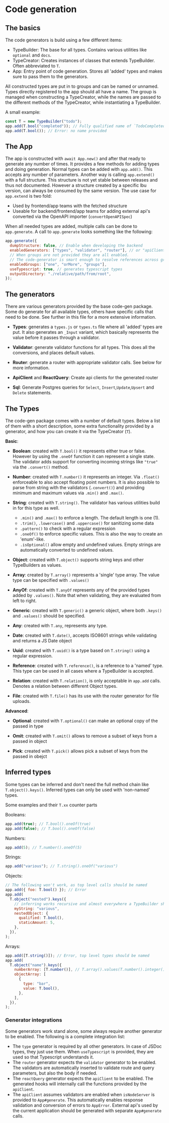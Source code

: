 # Code generation

## The basics

The code generators is build using a few different items:

- TypeBuilder: The base for all types. Contains various utilities like
  `optional` and `docs`.
- TypeCreator: Creates instances of classes that extends TypeBuilder. Often
  abbreviated to `T`.
- App: Entry point of code generation. Stores all 'added' types and makes sure
  to pass them to the generators.

All constructed types are put in to groups and can be named or unnamed. Types
directly registered to the app should all have a name. The group is managed when
constructing a TypeCreator, while the names are passed to the different methods
of the TypeCreator, while instantiating a TypeBuilder.

A small example:

```javascript
const T = new TypeBuilder("todo");
app.add(T.bool("completed")); // Fully qualified name of `TodoCompleted`
app.add(T.bool()); // Error: no name provided
```

## The App

The app is constructed with `await App.new()` and after that ready to generate
any number of times. It provides a few methods for adding types and doing
generation. Normal types can be added with `app.add()`. This accepts any number
of parameters. Another way is calling `app.extend()` with a full structure. This
structure is not yet stable between releases and thus not documented. However a
structure created by a specific lbu version, can always be consumed by the same
version. The use case for `app.extend` is two fold:

- Used by frontend/app teams with the fetched structure
- Useable for backend/frontend/app teams for adding external api's converted via
  the OpenAPI importer (`convertOpenAPISpec`)

When all needed types are added, multiple calls can be done to `app.generate`. A
call to `app.generate` looks something like the following:

```javascript
app.generate({
  dumpStructure: false, // Enable when developing the backend
  enabledGenerators: ["types", "validator", "router"], // or "apiClient", "reactQuery", "sql"
  // When groups are not provided they are all enabled.
  // The code-generator is smart enough to resolve references across groups
  enabledGroups: ["one", "orMore", "groups"],
  useTypescript: true, // generates typescript types
  outputDirectory: "./relative/path/from/root",
});
```

## The generators

There are various generators provided by the base code-gen package. Some do
generate for all available types, others have specific calls that need to be
done. See further in this file for a more extensive information.

- **Types**: generates a `types.js` or `types.ts` file where all 'added' types
  are put. It also generates an `_Input` variant, which basically represents the
  value before it passes through a validator.

- **Validator**: generate validator functions for all types. This does all the
  conversions, and places default values.

- **Router**: generate a router with appropriate validator calls. See below for
  more information.

- **ApiClient** and **ReactQuery**: Create api clients for the generated router

- **Sql**: Generate Postgres queries for `Select`, `Insert`,`Update`,`Upsert`
  and `Delete` statements.

## The Types

The code-gen package comes with a number of default types. Below a list of them
with a short description, some extra functionality provided by a generator, and
how you can create it via the TypeCreator (`T`).

**Basic**:

- **Boolean**: created with `T.bool()` it represents either true or false.
  However by using the `.oneOf` function it can represent a single state. The
  validator adds support for converting incoming strings like `"true"` via the
  `.convert()` method.

- **Number**: created with `T.number()` it represents an integer. Via `.float()`
  enforceable to also accept floating point numbers. It is also possible to
  parse from string with the validators (`.convert()`) and providing minimum and
  maximum values via `.min()` and `.max()`.

- **String**: created with `T.string()`. The validator has various utilities
  build in for this type as well.

  - `.min()` and `.max()` to enforce a length. The default length is one (1).
  - `.trim()`, `.lowercase()` and `.uppercase()` for sanitizing some data
  - `.pattern()` to check with a regular expression
  - `.oneOf()` to enforce specific values. This is also the way to create an
    'enum'-like.
  - `.isOptional()` allow empty and undefined values. Empty strings are
    automatically converted to undefined values.

- **Object**: created with `T.object()` supports string keys and other
  TypeBuilders as values.

- **Array**: created by `T.array()` represents a 'single' type array. The value
  type can be specified with `.values()`

- **AnyOf**: created with `T.anyOf` represents any of the provided types added
  by `.values()`. Note that when validating, they are evaluated from left to
  right.

- **Generic**: created with `T.generic()` a generic object, where both `.keys()`
  and `.values()` should be specified.

- **Any**: created with `T.any`, represents any type.

- **Date**: created with `T.date()`, accepts ISO8601 strings while validating
  and returns a JS Date object

- **Uuid**: created with `T.uuid()` is a type based on `T.string()` using a
  regular expression.

- **Reference**: created with `T.reference()`, is a reference to a 'named' type.
  This type can be used in all cases where a TypeBuilder is accepted.

- **Relation**: created with `T.relation()`, is only acceptable in `app.add`
  calls. Denotes a relation between different Object types.

- **File**: created with `T.file()` has its use with the router generator for
  file uploads.

**Advanced**:

- **Optional**: created with `T.optional()` can make an optional copy of the
  passed in type

- **Omit**: created with `T.omit()` allows to remove a subset of keys from a
  passed in object

- **Pick**: created with `T.pick()` allows pick a subset of keys from the passed
  in obejct

## Inferred types

Some types can be inferred and don't need the full method chain like
`T.object().keys()`. Inferred types can only be used with 'non-named' types.

Some examples and their `T.xx` counter parts

Booleans:

```javascript
app.add(true); // T.bool().oneOf(true)
app.add(false); // T.bool().oneOf(false)
```

Numbers:

```javascript
app.add(5); // T.number().oneOf(5)
```

Strings:

```javascript
app.add("various"); // T.string().oneOf("various")
```

Objects:

```javascript
// The following won't work, as top level calls should be named
app.add({ foo: T.bool() }); // Error
app.add(
  T.object("nested").keys({
    // inferring works recursive and almost everywhere a TypeBuilder should be provided
    myString: "various",
    nestedObject: {
      qualified: T.bool(),
      staticAmount: 5,
    },
  }),
);
```

Arrays:

```javascript
app.add([T.string()]); // Error, top level types should be named
app.add(
  T.object("name").keys({
    numberArray: [T.number()], // T.array().values(T.number().integer())
    objectArray: [
      {
        type: "bar",
        value: T.bool(),
      },
    ],
  }),
);
```

### Generator integrations

Some generators work stand alone, some always require another generator to be
enabled. The following is a complete integration list:

- The `type` generator is required by all other generators. In case of JSDoc
  types, they just use them. When `useTypescript` is provided, they are used so
  that Typescript understands it.
- The `router` generator expects the `validator` generator to be enabled. The
  validators are automatically inserted to validate route and query parameters,
  but also the body if needed.
- The `reactQuery` generator expects the `apiClient` to be enabled. The
  generated hooks will internally call the functions provided by the
  `apiClient`.
- The `apiClient` assumes validators are enabled when `isNodeServer` is provided
  to `App#generate`. This automatically enables response validation and
  conversion of errors to `AppError`. External api's used by the current
  application should be generated with separate `App#generate` calls.
